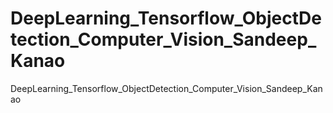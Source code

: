 # DeepLearning_Tensorflow_ObjectDetection_Computer_Vision_Sandeep_Kanao
DeepLearning_Tensorflow_ObjectDetection_Computer_Vision_Sandeep_Kanao
